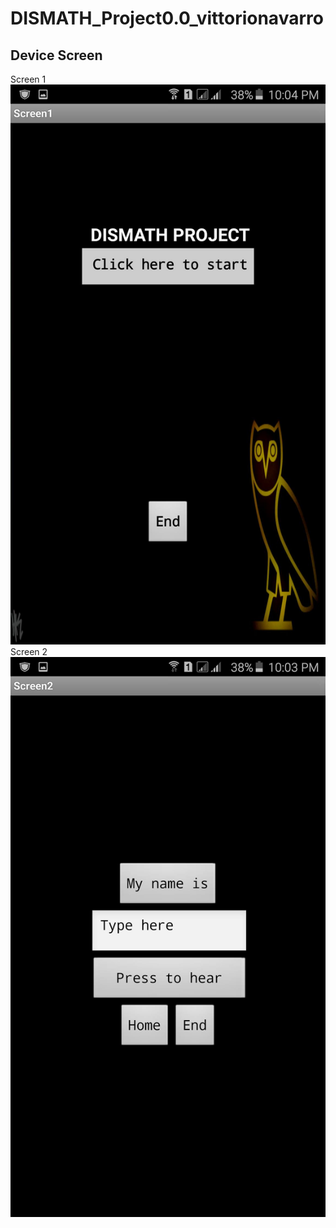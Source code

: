 # DISMATH_Project0.0_vittorionavarro 

## Device Screen
Screen 1
![Screenshot](5.jpg)
Screen 2
![Screenshot](6.jpg)
